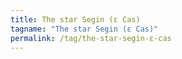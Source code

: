 ```yaml
---
title: The star Segin (ε Cas)
tagname: "The star Segin (ε Cas)"
permalink: /tag/the-star-segin-ε-cas
---
```


